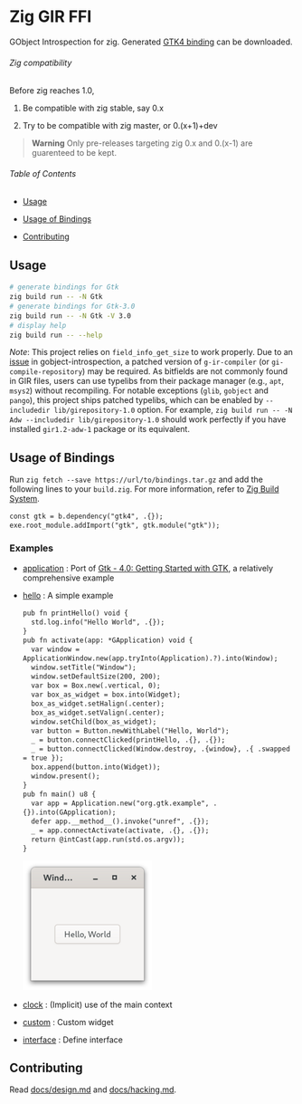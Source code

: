 # Zig GIR FFI

GObject Introspection for zig. Generated [GTK4 binding](https://github.com/DerryAlex/zig-gir-ffi/releases) can be downloaded.

###### Zig compatibility

Before zig reaches 1.0,

1. Be compatible with zig stable, say 0.x

2. Try to be compatible with zig master, or 0.(x+1)+dev

> **Warning**
> Only pre-releases targeting zig 0.x and 0.(x-1) are guarenteed to be kept.

###### Table of Contents

- [Usage](#usage)

- [Usage of Bindings](#usage-of-bindings)

- [Contributing](#contributing)

## Usage

```bash
# generate bindings for Gtk
zig build run -- -N Gtk
# generate bindings for Gtk-3.0
zig build run -- -N Gtk -V 3.0
# display help
zig build run -- --help
```

*Note*: This project relies on `field_info_get_size` to work properly.
Due to an [issue](https://gitlab.gnome.org/GNOME/gobject-introspection/-/issues/5) in gobject-introspection, a patched version of `g-ir-compiler` (or `gi-compile-repository`) may be required.
As bitfields are not commonly found in GIR files, users can use typelibs from their package manager (e.g., `apt`, `msys2`) without recompiling.
For notable exceptions (`glib`, `gobject` and `pango`), this project ships patched typelibs, which can be enabled by `--includedir lib/girepository-1.0` option.
For example, `zig build run -- -N Adw --includedir lib/girepository-1.0` should work perfectly if you have installed `gir1.2-adw-1` package or its equivalent.

## Usage of Bindings

Run `zig fetch --save https://url/to/bindings.tar.gz` and add the following lines to your `build.zig`. For more information, refer to [Zig Build System](https://ziglang.org/learn/build-system/).

```zig
const gtk = b.dependency("gtk4", .{});
exe.root_module.addImport("gtk", gtk.module("gtk"));
```

### Examples

- [application](examples/application) : Port of [Gtk - 4.0: Getting Started with GTK](https://docs.gtk.org/gtk4/getting_started.html), a relatively comprehensive example

- [hello](examples/hello) : A simple example  
  
  ```zig
  pub fn printHello() void {
    std.log.info("Hello World", .{});
  }
  pub fn activate(app: *GApplication) void {
    var window = ApplicationWindow.new(app.tryInto(Application).?).into(Window);
    window.setTitle("Window");
    window.setDefaultSize(200, 200);
    var box = Box.new(.vertical, 0);
    var box_as_widget = box.into(Widget);
    box_as_widget.setHalign(.center);
    box_as_widget.setValign(.center);
    window.setChild(box_as_widget);
    var button = Button.newWithLabel("Hello, World");
    _ = button.connectClicked(printHello, .{}, .{});
    _ = button.connectClicked(Window.destroy, .{window}, .{ .swapped = true });
    box.append(button.into(Widget));
    window.present();
  }
  pub fn main() u8 {
    var app = Application.new("org.gtk.example", .{}).into(GApplication);
    defer app.__method__().invoke("unref", .{});
    _ = app.connectActivate(activate, .{}, .{});
    return @intCast(app.run(std.os.argv));
  }
  ```
  
  ![](examples/hello/screenshot.png)

- [clock](examples/clock) : (Implicit) use of the main context

- [custom](examples/custom) : Custom widget

- [interface](examples/interface) : Define interface

## Contributing

Read [docs/design.md](docs/design.md) and [docs/hacking.md](docs/hacking.md).
